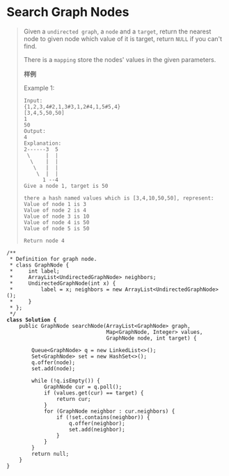 # Search Graph Nodes

> Given a `undirected graph`, a `node` and a `target`, return the nearest node to given node which value of it is target, return `NULL` if you can't find.
>
> There is a `mapping` store the nodes' values in the given parameters.
>
>
>
> **样例**
>
> Example 1:
>
> ```
> Input:
> {1,2,3,4#2,1,3#3,1,2#4,1,5#5,4}
> [3,4,5,50,50]
> 1
> 50
> Output:
> 4
> Explanation:
> 2------3  5
>  \     |  | 
>   \    |  |
>    \   |  |
>     \  |  |
>       1 --4
> Give a node 1, target is 50
>
> there a hash named values which is [3,4,10,50,50], represent:
> Value of node 1 is 3
> Value of node 2 is 4
> Value of node 3 is 10
> Value of node 4 is 50
> Value of node 5 is 50
>
> Return node 4
> ```

<pre><code>/**
 * Definition for graph node.
 * class GraphNode {
 *     int label;
 *     ArrayList&#x3C;UndirectedGraphNode> neighbors;
 *     UndirectedGraphNode(int x) { 
 *         label = x; neighbors = new ArrayList&#x3C;UndirectedGraphNode>(); 
 *     }
 * };
 */
<strong>class Solution {
</strong>    public GraphNode searchNode(ArrayList&#x3C;GraphNode> graph,
                                Map&#x3C;GraphNode, Integer> values,
                                GraphNode node, int target) {
                                
        Queue&#x3C;GraphNode> q = new LinkedList&#x3C;>();
        Set&#x3C;GraphNode> set = new HashSet&#x3C;>();
        q.offer(node);
        set.add(node);
        
        while (!q.isEmpty()) {
            GraphNode cur = q.poll();
            if (values.get(cur) == target) {
                return cur;
            }
            for (GraphNode neighbor : cur.neighbors) {
                if (!set.contains(neighbor)) {
                    q.offer(neighbor);
                    set.add(neighbor);
                }
            }
        }
        return null;
    }
}</code></pre>
